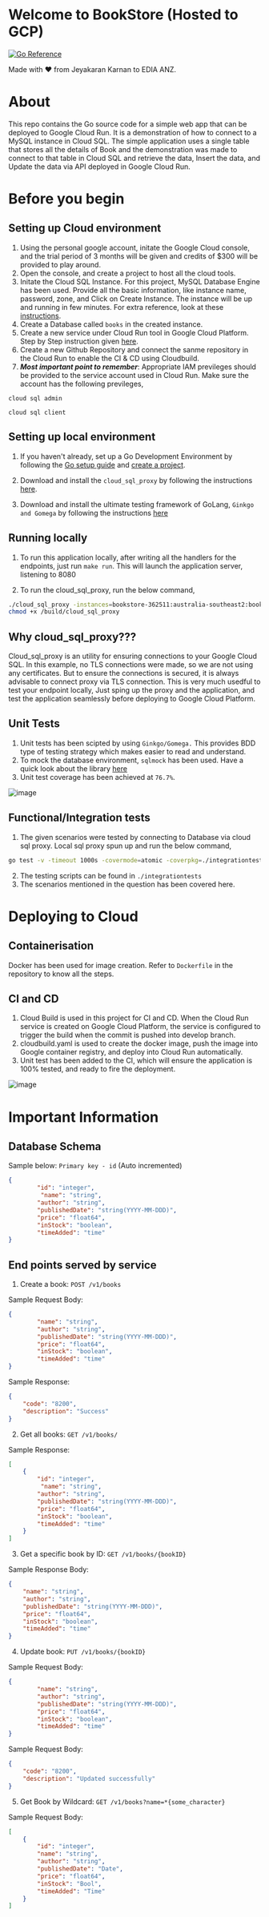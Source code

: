 # Welcome to BookStore (Hosted to GCP)
[![Go Reference](https://pkg.go.dev/badge/golang.org/x/example.svg)](https://pkg.go.dev/golang.org/x/example)

Made with :heart: from Jeyakaran Karnan to EDIA ANZ.

# About

This repo contains the Go source code for a simple web app that can be deployed to Google Cloud Run. It is a demonstration of how to connect to a MySQL instance in Cloud SQL. The simple application uses a single table that stores all the details of Book and the demonstration was made to connect to that table in Cloud SQL and retrieve the data, Insert the data, and Update the data via API deployed in Google Cloud Run.

# Before you begin

## Setting up Cloud environment

1. Using the personal google account, initate the Google Cloud console, and the trial period of 3 months will be given and credits of $300 will be provided to play around.
2. Open the console, and create a project to host all the cloud tools.
3. Initate the Cloud SQL Instance. For this project, MySQL Database Engine has been used. Provide all the basic information, like instance name, password, zone, and Click on Create Instance. The instance will be up and running in few minutes. For extra reference, look at these [instructions](https://cloud.google.com/sql/docs/mysql/create-instance).
4. Create a Database called `books` in the created instance.
5. Create a new service under Cloud Run tool in Google Cloud Platform. Step by Step instruction given [here](https://cloud.google.com/run/docs/quickstarts/deploy-container?hl=en_US).
6. Create a new Github Repository and connect the sanme repository in the Cloud Run to enable the CI & CD using Cloudbuild.
7. ***Most important point to remember***: Appropriate IAM previleges should be provided to the service account used in Cloud Run. Make sure the account has the following previleges,

`cloud sql admin`

`cloud sql client`

## Setting up local environment

1. If you haven't already, set up a Go Development Environment by following the [Go setup guide](https://cloud.google.com/go/docs/setup) and
[create a project](https://cloud.google.com/resource-manager/docs/creating-managing-projects#creating_a_project).

2. Download and install the `cloud_sql_proxy` by
following the instructions
[here](https://cloud.google.com/sql/docs/mysql/sql-proxy#install). 

3. Download and install the ultimate testing framework of GoLang, `Ginkgo and Gomega` by following the instructions [here](https://onsi.github.io/ginkgo/)


## Running locally

1. To run this application locally, after writing all the handlers for the endpoints, just run `make run`. This will launch the application server, listening to 8080

2. To run the cloud_sql_proxy, run the below command,

```bash
./cloud_sql_proxy -instances=bookstore-362511:australia-southeast2:bookstore=tcp:5432  &
chmod +x /build/cloud_sql_proxy
```


## Why cloud_sql_proxy???

Cloud_sql_proxy is an utility for ensuring connections to your Google Cloud SQL. In this example, no TLS connections were made, so we are not using any certificates. But to ensure the connections is secured, it is always advisable to connect proxy via TLS connection. This is very much usedful to test your endpoint locally, Just sping up the proxy and the application, and test the application seamlessly before deploying to Google Cloud Platform.

## Unit Tests
1. Unit tests has been scipted by using `Ginkgo/Gomega.` This provides BDD type of testing strategy which makes easier to read and understand.
2. To mock the database environment, `sqlmock` has been used. Have a quick look about the library [here](https://pkg.go.dev/github.com/data-dog/go-sqlmock)
3. Unit test coverage has been achieved at `76.7%`.

![image](./images/unittestCoverage.png)

## Functional/Integration tests
1. The given scenarios were tested by connecting to Database via cloud sql proxy. Local sql proxy spun up and run the below command,

```sh
go test -v -timeout 1000s -covermode=atomic -coverpkg=./integrationtests -coverprofile=unit_test.raw.out ./integrationtests
```
2. The testing scripts can be found in `./integrationtests`
3. The scenarios mentioned in the question has been covered here.

# Deploying to Cloud 

## Containerisation
Docker has been used for image creation. Refer to `Dockerfile` in the repository to know all the steps.

## CI and CD 

1. Cloud Build is used in this project for CI and CD. When the Cloud Run service is created on Google Cloud Platform, the service is configured to trigger the build when the commit is pushed into develop branch. 
2. cloudbuild.yaml is used to create the docker image, push the image into Google container registry, and deploy into Cloud Run automatically.
3. Unit test has been added to the CI, which will ensure the application is 100% tested, and ready to fire the deployment. 

![image](./images/CD.png)

# Important Information

## Database Schema
Sample below: `Primary key - id` (Auto incremented)
```json
{
        "id": "integer",
         "name": "string",
        "author": "string",
        "publishedDate": "string(YYYY-MM-DDD)",
        "price": "float64",
        "inStock": "boolean",
        "timeAdded": "time"
}
```

## End points served by service

1. Create a book: `POST /v1/books`

Sample Request Body: 
```json
{
        "name": "string",
        "author": "string",
        "publishedDate": "string(YYYY-MM-DDD)",
        "price": "float64",
        "inStock": "boolean",
        "timeAdded": "time"
}
```

Sample Response: 
```json
{
    "code": "8200",
    "description": "Success"
}
```


2. Get all books: `GET /v1/books/`

Sample Response: 
```json
[
    {
        "id": "integer",
         "name": "string",
        "author": "string",
        "publishedDate": "string(YYYY-MM-DDD)",
        "price": "float64",
        "inStock": "boolean",
        "timeAdded": "time"
    }
]
```
3. Get a specific book by ID: `GET /v1/books/{bookID}`

Sample Response Body:
```json
{
    "name": "string",
    "author": "string",
    "publishedDate": "string(YYYY-MM-DDD)",
    "price": "float64",
    "inStock": "boolean",
    "timeAdded": "time"
}
```
4. Update book: `PUT /v1/books/{bookID}`

Sample Request Body: 
```json
{
        "name": "string",
        "author": "string",
        "publishedDate": "string(YYYY-MM-DDD)",
        "price": "float64",
        "inStock": "boolean",
        "timeAdded": "time"
}
```

Sample Request Body: 
```json
{
    "code": "8200",
    "description": "Updated successfully"
}
```
5. Get Book by Wildcard: `GET /v1/books?name=*{some_character}`

Sample Request Body: 
```json
[
    {
        "id": "integer",
        "name": "string",
        "author": "string",
        "publishedDate": "Date",
        "price": "float64",
        "inStock": "Bool",
        "timeAdded": "Time"
    }
]
```
